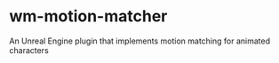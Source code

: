 # wm-motion-matcher
An Unreal Engine plugin that implements motion matching for animated characters
